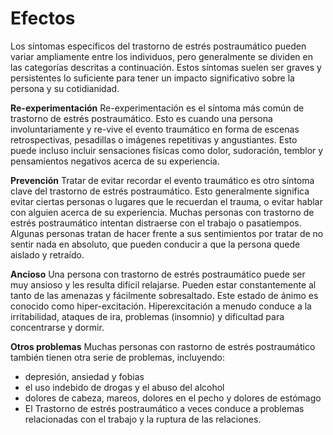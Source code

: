 [Title]: # (Efectos)
[Order]: # (12)

# Efectos

Los síntomas específicos del trastorno de estrés postraumático pueden variar ampliamente entre los individuos, pero generalmente se dividen en las categorías descritas a continuación. Estos síntomas suelen ser graves y persistentes lo suficiente para tener un impacto significativo sobre la persona y su cotidianidad.

**Re-experimentación**
Re-experimentación es el síntoma más común de trastorno de estrés postraumático. Esto es cuando una persona involuntariamente y re-vive el evento traumático en forma de escenas retrospectivas, pesadillas o imágenes repetitivas y angustiantes. Esto puede incluso incluir sensaciones físicas como dolor, sudoración, temblor y pensamientos negativos acerca de su experiencia.

**Prevención**
Tratar de evitar recordar el evento traumático es otro síntoma clave del trastorno de estrés postraumático. Esto generalmente significa evitar ciertas personas o lugares que le recuerdan el trauma, o evitar hablar con alguien acerca de su experiencia. Muchas personas con trastorno de estrés postraumático intentan distraerse con el trabajo o pasatiempos. Algunas personas tratan de hacer frente a sus sentimientos por tratar de no sentir nada en absoluto, que pueden conducir a que la persona quede aislado y retraído.

**Ancioso**
Una persona con trastorno de estrés postraumático puede ser muy ansioso y les resulta difícil relajarse. Pueden estar constantemente al tanto de las amenazas y fácilmente sobresaltado. Este estado de ánimo es conocido como hiper-excitación. Hiperexcitación a menudo conduce a la irritabilidad, ataques de ira, problemas (insomnio) y dificultad para concentrarse y dormir.

**Otros problemas**
Muchas personas con rastorno de estrés postraumático también tienen otra serie de problemas, incluyendo:

*   depresión, ansiedad y fobias
*   el uso indebido de drogas y el abuso del alcohol
*   dolores de cabeza, mareos, dolores en el pecho y dolores de estómago
*   El Trastorno de estrés postraumático a veces conduce a problemas relacionadas con el trabajo y la ruptura de las relaciones.